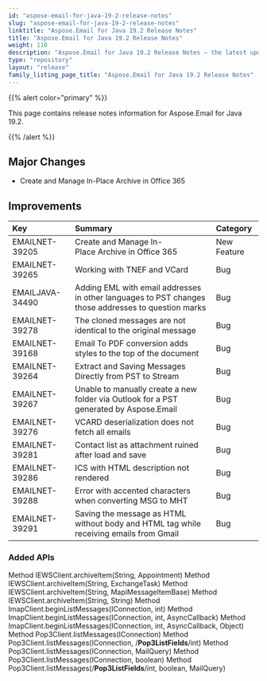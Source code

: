 ```yaml
---
id: "aspose-email-for-java-19-2-release-notes"
slug: "aspose-email-for-java-19-2-release-notes"
linktitle: "Aspose.Email for Java 19.2 Release Notes"
title: "Aspose.Email for Java 19.2 Release Notes"
weight: 110
description: "Aspose.Email for Java 19.2 Release Notes – the latest updates and fixes."
type: "repository"
layout: "release"
family_listing_page_title: "Aspose.Email for Java 19.2 Release Notes"
---
```


{{% alert color="primary" %}} 

This page contains release notes information for Aspose.Email for Java 19.2.

{{% /alert %}} 
## **Major Changes**
- Create and Manage In-Place Archive in Office 365
## **Improvements**


|**Key**|**Summary**|**Category**|
| :- | :- | :- |
|EMAILNET-39205|Create and Manage In-Place Archive in Office 365|New Feature|
|EMAILNET-39265|Working with TNEF and VCard|Bug|
|EMAILJAVA-34490|Adding EML with email addresses in other languages to PST changes those addresses to question marks|Bug|
|EMAILNET-39278|The cloned messages are not identical to the original message|Bug|
|EMAILNET-39168|Email To PDF conversion adds styles to the top of the document|Bug|
|EMAILNET-39264|Extract and Saving Messages Directly from PST to Stream|Bug|
|EMAILNET-39267|Unable to manually create a new folder via Outlook for a PST generated by Aspose.Email|Bug|
|EMAILNET-39276|VCARD deserialization does not fetch all emails|Bug|
|EMAILNET-39281|Contact list as attachment ruined after load and save|Bug|
|EMAILNET-39286|ICS with HTML description not rendered|Bug|
|EMAILNET-39288|Error with accented characters when converting MSG to MHT|Bug|
|EMAILNET-39291|Saving the message as HTML without body and HTML tag while receiving emails from Gmail|Bug|

### **Added APIs**
Method IEWSClient.archiveItem(String, Appointment)
Method IEWSClient.archiveItem(String, ExchangeTask)
Method IEWSClient.archiveItem(String, MapiMessageItemBase)
Method IEWSClient.archiveItem(String, String)
Method ImapClient.beginListMessages(IConnection, int)
Method ImapClient.beginListMessages(IConnection, int, AsyncCallback)
Method ImapClient.beginListMessages(IConnection, int, AsyncCallback, Object)
Method Pop3Client.listMessages(IConnection)
Method Pop3Client.listMessages(IConnection, /**Pop3ListFields**/int)
Method Pop3Client.listMessages(IConnection, MailQuery)
Method Pop3Client.listMessages(IConnection, boolean)
Method Pop3Client.listMessages(/**Pop3ListFields**/int, boolean, MailQuery)
